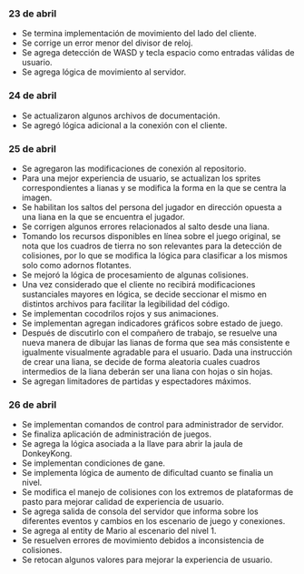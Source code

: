 ### 23 de abril

- Se termina implementación de movimiento del lado del cliente.
- Se corrige un error menor del divisor de reloj.
- Se agrega detección de WASD y tecla espacio como entradas válidas de usuario.
- Se agrega lógica de movimiento al servidor.

### 24 de abril

- Se actualizaron algunos archivos de documentación.
- Se agregó lógica adicional a la conexión con el cliente.

### 25 de abril

- Se agregaron las modificaciones de conexión al repositorio.
- Para una mejor experiencia de usuario, se actualizan los sprites correspondientes a lianas y se modifica la forma en la que se centra la imagen.
- Se habilitan los saltos del persona del jugador en dirección opuesta a una liana en la que se encuentra el jugador.
- Se corrigen algunos errores relacionados al salto desde una liana.
- Tomando los recursos disponibles en línea sobre el juego original, se nota que los cuadros de tierra no son relevantes para la detección de colisiones, por lo que se modifica la lógica para clasificar a los mismos solo como adornos flotantes.
- Se mejoró la lógica de procesamiento de algunas colisiones.
- Una vez considerado que el cliente no recibirá modificaciones sustanciales mayores en lógica, se decide seccionar el mismo en distintos archivos para facilitar la legibilidad del código.
- Se implementan cocodrilos rojos y sus animaciones.
- Se implementan agregan indicadores gráficos sobre estado de juego.
- Después de discutirlo con el compañero de trabajo, se resuelve una nueva manera de dibujar las lianas de forma que sea más consistente e igualmente visualmente agradable para el usuario. Dada una instrucción de crear una liana, se decide de forma aleatoria cuales cuadros intermedios de la liana deberán ser una liana con hojas o sin hojas.
- Se agregan limitadores de partidas y espectadores máximos.

### 26 de abril

- Se implementan comandos de control para administrador de servidor.
- Se finaliza aplicación de administración de juegos.
- Se agrega la lógica asociada a la llave para abrir la jaula de DonkeyKong.
- Se implementan condiciones de gane.
- Se implementa lógica de aumento de dificultad cuanto se finalia un nivel.
- Se modifica el manejo de colisiones con los extremos de plataformas de pasto para mejorar calidad de experiencia de usuario.
- Se agrega salida de consola del servidor que informa sobre los diferentes eventos y cambios en los escenario de juego y conexiones.
- Se agrega al entity de Mario al escenario del nivel 1.
- Se resuelven errores de movimiento debidos a inconsistencia de colisiones.
- Se retocan algunos valores para mejorar la experiencia de usuario.
